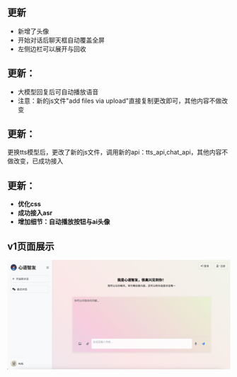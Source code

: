 ## 更新
- 新增了头像
- 开始对话后聊天框自动覆盖全屏
- 左侧边栏可以展开与回收

## 更新：
- 大模型回复后可自动播放语音
- 注意：新的js文件"add files via upload"直接复制更改即可，其他内容不做改变

## 更新：
更换tts模型后，更改了新的js文件，调用新的api：tts_api,chat_api，其他内容不做改变，已成功接入

## 更新：
- **优化css**
- **成功接入asr**
- **增加细节：自动播放按钮与ai头像**

## v1页面展示
![presentation](frontend/images/web.png)
